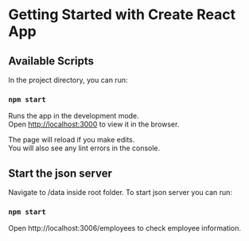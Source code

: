 # Getting Started with Create React App

## Available Scripts

In the project directory, you can run:

### `npm start`

Runs the app in the development mode.\
Open [http://localhost:3000](http://localhost:3000) to view it in the browser.

The page will reload if you make edits.\
You will also see any lint errors in the console.

## Start the json server

Navigate to /data inside root folder. To start json server you can run:

### `npm start`

Open http://localhost:3006/employees to check employee information.

